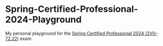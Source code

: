 # Spring-Certified-Professional-2024-Playground

My personal playground for
the [Spring Certified Professional 2024 (2V0–72.22)](https://www.broadcom.com/support/education/vmware/certification/spring-certified-pro)
exam.